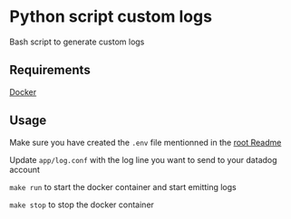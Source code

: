 # Python script custom logs
Bash script to generate custom logs

## Requirements

[Docker](https://www.docker.com/)

## Usage

Make sure you have created the `.env` file mentionned in the [root Readme](../README.md)

Update `app/log.conf` with the log line you want to send to your datadog account

`make run` to start the docker container and start emitting logs

`make stop` to stop the docker container
